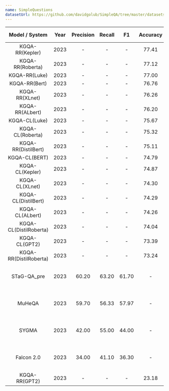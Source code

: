 ```yaml
---
name: SimpleQuestions
datasetUrl: https://github.com/davidgolub/SimpleQA/tree/master/datasets/SimpleQuestions
---
```


|     Model / System     | Year | Precision | Recall |  F1   | Accuracy | Language |                                        Reported by                                         |
| :--------------------: | :--: | :-------: | :----: | :---: | :------: | :------: | :----------------------------------------------------------------------------------------: |
|    KGQA-RR(Kepler)     | 2023 |     -     |   -    |   -   |  77.41   |    EN    |                     [Hu et al.](https://arxiv.org/pdf/2303.10368.pdf)                      |
|    KGQA-RR(Roberta)    | 2023 |     -     |   -    |   -   |  77.12   |    EN    |                     [Hu et al.](https://arxiv.org/pdf/2303.10368.pdf)                      |
|     KGQA-RR(Luke)      | 2023 |     -     |   -    |   -   |  77.00   |    EN    |                     [Hu et al.](https://arxiv.org/pdf/2303.10368.pdf)                      |
|     KGQA-RR(Bert)      | 2023 |     -     |   -    |   -   |  76.76   |    EN    |                     [Hu et al.](https://arxiv.org/pdf/2303.10368.pdf)                      |
|     KGQA-RR(XLnet)     | 2023 |     -     |   -    |   -   |  76.26   |    EN    |                     [Hu et al.](https://arxiv.org/pdf/2303.10368.pdf)                      |
|    KGQA-RR(ALbert)     | 2023 |     -     |   -    |   -   |  76.20   |    EN    |                     [Hu et al.](https://arxiv.org/pdf/2303.10368.pdf)                      |
|     KGQA-CL(Luke)      | 2023 |     -     |   -    |   -   |  75.67   |    EN    |                     [Hu et al.](https://arxiv.org/pdf/2303.10368.pdf)                      |
|    KGQA-CL(Roberta)    | 2023 |     -     |   -    |   -   |  75.32   |    EN    |                     [Hu et al.](https://arxiv.org/pdf/2303.10368.pdf)                      |
|  KGQA-RR(DistilBert)   | 2023 |     -     |   -    |   -   |  75.11   |    EN    |                     [Hu et al.](https://arxiv.org/pdf/2303.10368.pdf)                      |
|     KGQA-CL(BERT)      | 2023 |     -     |   -    |   -   |  74.79   |    EN    |                     [Hu et al.](https://arxiv.org/pdf/2303.10368.pdf)                      |
|    KGQA-CL(Kepler)     | 2023 |     -     |   -    |   -   |  74.87   |    EN    |                     [Hu et al.](https://arxiv.org/pdf/2303.10368.pdf)                      |
|     KGQA-CL(XLnet)     | 2023 |     -     |   -    |   -   |  74.30   |    EN    |                     [Hu et al.](https://arxiv.org/pdf/2303.10368.pdf)                      |
|  KGQA-CL(DistilBert)   | 2023 |     -     |   -    |   -   |  74.29   |    EN    |                     [Hu et al.](https://arxiv.org/pdf/2303.10368.pdf)                      |
|    KGQA-CL(ALbert)     | 2023 |     -     |   -    |   -   |  74.26   |    EN    |                     [Hu et al.](https://arxiv.org/pdf/2303.10368.pdf)                      |
| KGQA-CL(DistilRoberta) | 2023 |     -     |   -    |   -   |  74.04   |    EN    |                     [Hu et al.](https://arxiv.org/pdf/2303.10368.pdf)                      |
|     KGQA-CL(GPT2)      | 2023 |     -     |   -    |   -   |  73.39   |    EN    |                     [Hu et al.](https://arxiv.org/pdf/2303.10368.pdf)                      |
| KGQA-RR(DistilRoberta) | 2023 |     -     |   -    |   -   |  73.24   |    EN    |                     [Hu et al.](https://arxiv.org/pdf/2303.10368.pdf)                      |
|      STaG-QA_pre       | 2023 |   60.20   | 63.20  | 61.70 |    -     |    EN    | [Badenes-Olmedo and Corcho](https://www.semantic-web-journal.net/system/files/swj3379.pdf) |
|         MuHeQA         | 2023 |   59.70   | 56.33  | 57.97 |    -     |    EN    | [Badenes-Olmedo and Corcho](https://www.semantic-web-journal.net/system/files/swj3379.pdf) |
|         SYGMA          | 2023 |   42.00   | 55.00  | 44.00 |    -     |    EN    | [Badenes-Olmedo and Corcho](https://www.semantic-web-journal.net/system/files/swj3379.pdf) |
|       Falcon 2.0       | 2023 |   34.00   | 41.10  | 36.30 |    -     |    EN    | [Badenes-Olmedo and Corcho](https://www.semantic-web-journal.net/system/files/swj3379.pdf) |
|     KGQA-RR(GPT2)      | 2023 |     -     |   -    |   -   |  23.18   |    EN    |                     [Hu et al.](https://arxiv.org/pdf/2303.10368.pdf)                      |
